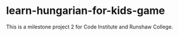# learn-hungarian-for-kids-game
This is a milestone project 2 for Code Institute and Runshaw College.
